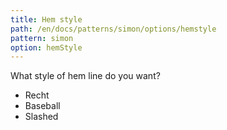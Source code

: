```yaml
---
title: Hem style
path: /en/docs/patterns/simon/options/hemstyle
pattern: simon
option: hemStyle
---
```


What style of hem line do you want?

- Recht
- Baseball
- Slashed